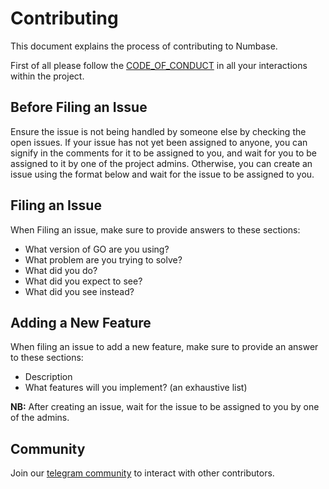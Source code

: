# Contributing

This document explains the process of contributing to Numbase.

First of all please follow the
[CODE_OF_CONDUCT](https://github.com/AltGophers/numbase/blob/main/CODE_OF_CONDUCT.md)
in all your interactions within the project.

## Before Filing an Issue

Ensure the issue is not being handled by someone else by checking the open
issues. If your issue has not yet been assigned to anyone, you can signify in
the comments for it to be assigned to you, and wait for you to be assigned to it
by one of the project admins. Otherwise, you can create an issue using the
format below and wait for the issue to be assigned to you.

## Filing an Issue

When Filing an issue, make sure to provide answers to these sections:

- What version of GO are you using?
- What problem are you trying to solve?
- What did you do?
- What did you expect to see?
- What did you see instead?

## Adding a New Feature

When filing an issue to add a new feature, make sure to provide an answer to
these sections:

- Description
- What features will you implement? (an exhaustive list)

**NB:** After creating an issue, wait for the issue to be assigned to you by one
of the admins.

## Community

Join our [telegram community](https://t.me/+gKyUH8L50vYwODg0) to interact with other contributors.
